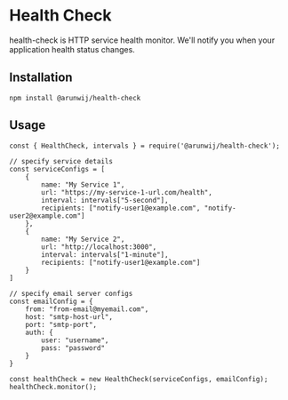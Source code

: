 # Health Check
health-check is HTTP service health monitor. We'll notify you when your application health status changes.

## Installation
```
npm install @arunwij/health-check
```
## Usage
```
const { HealthCheck, intervals } = require('@arunwij/health-check');

// specify service details
const serviceConfigs = [
    {
        name: "My Service 1",
        url: "https://my-service-1-url.com/health",
        interval: intervals["5-second"],
        recipients: ["notify-user1@example.com", "notify-user2@example.com"]
    },
    {
        name: "My Service 2",
        url: "http://localhost:3000",
        interval: intervals["1-minute"],
        recipients: ["notify-user1@example.com"]
    }
]

// specify email server configs
const emailConfig = {
    from: "from-email@myemail.com",
    host: "smtp-host-url",
    port: "smtp-port",
    auth: {
        user: "username",
        pass: "password"
    }
}

const healthCheck = new HealthCheck(serviceConfigs, emailConfig);
healthCheck.monitor();

```